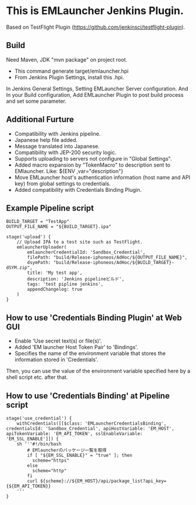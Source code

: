 # This is EMLauncher Jenkins Plugin.

Based on TestFlight Plugin (https://github.com/jenkinsci/testflight-plugin).

## Build
Need Maven, JDK
"mvn package" on project root.
- This command generate target/emlauncher.hpi
- From Jenkins Plugin Settings, install this .hpi.

In Jenkins General Settings, Setting EMLauncher Server configuration.
And In your Build configuration, Add EMLauncher Plugin to post build process and set some parameter.

## Additional Furture
- Compatibility with Jenkins pipeline.
- Japanese help file added.
- Message translated into Japanese.
- Compatibility with JEP-200 security logic.
- Supports uploading to servers not configure in "Global Settings".
- Added macro expansion by "TokenMacro" to description sent to EMlauncher.
 Like:
    ${ENV ,var="description"}
- Move EMLauncher host's authentication information (host name and API key) from global settings to credentials.
- Added compatibility with Credentials Binding Plugin.

## Example Pipeline script
```
BUILD_TARGET = "TestApp"
OUTPUT_FILE_NAME = "${BUILD_TARGET}.ipa"

stage('upload') {
    // Upload IPA to a test site such as TestFlight.
    emlauncherUploader(
        emlauncherCredentialId: 'Sandbox_Credential',
        filePath: "build/Release-iphoneos/AdHoc/${OUTPUT_FILE_NAME}",
        dsymPath: "build/Release-iphoneos/AdHoc/${BUILD_TARGET}-dSYM.zip",
        title: 'My test app',
        description: 'Jenkins pipelineビルド',
        tags: 'test pipline jenkins',
        appendChangelog: true
    )
}
```

## How to use 'Credentials Binding Plugin' at Web GUI
- Enable 'Use secret text(s) or file(s)'.
- Added 'EM launcher Host Token Pair' to 'Bindings'.
- Specifies the name of the environment variable that stores the information stored in 'Credentials'.

 Then, you can use the value of the environment variable specified here by a shell script etc. after that.

## How to use 'Credentials Binding' at Pipeline script

```
stage('use_credential') {
    withCredentials([[$class: 'EMLauncherCredentialsBinding', credentialsId: 'Sandbox_Credential', apiHostVariable: 'EM_HOST', apiTokenVariable: 'EM_API_TOKEN', sslEnableVariable: 'EM_SSL_ENABLE']]) {
    sh '''#!/bin/bash
        # EMlauncherのパッケージ一覧を取得
        if [ "${EM_SSL_ENABLE}" = "true" ]; then
          scheme="https"
        else
          scheme="http"
        fi
        curl ${scheme}://${EM_HOST}/api/package_list?api_key={${EM_API_TOKEN}}
    '''
}
```
